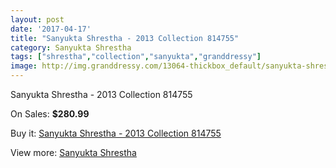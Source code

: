 ```yaml
---
layout: post
date: '2017-04-17'
title: "Sanyukta Shrestha - 2013 Collection 814755"
category: Sanyukta Shrestha
tags: ["shrestha","collection","sanyukta","granddressy"]
image: http://img.granddressy.com/13064-thickbox_default/sanyukta-shrestha-2013-collection-814755.jpg
---
```

Sanyukta Shrestha - 2013 Collection 814755

On Sales: **$280.99**
<a href="https://www.granddressy.com/en/sanyukta-shrestha/12132-sanyukta-shrestha-2013-collection-814755.html"><amp-img layout="responsive" width="600" height="600" src="//img.granddressy.com/13064-thickbox_default/sanyukta-shrestha-2013-collection-814755.jpg" alt="Sanyukta Shrestha - 2013 Collection 814755 0" /></a>

Buy it: [Sanyukta Shrestha - 2013 Collection 814755](https://www.granddressy.com/en/sanyukta-shrestha/12132-sanyukta-shrestha-2013-collection-814755.html "Sanyukta Shrestha - 2013 Collection 814755")

View more: [Sanyukta Shrestha](https://www.granddressy.com/en/211-sanyukta-shrestha "Sanyukta Shrestha")